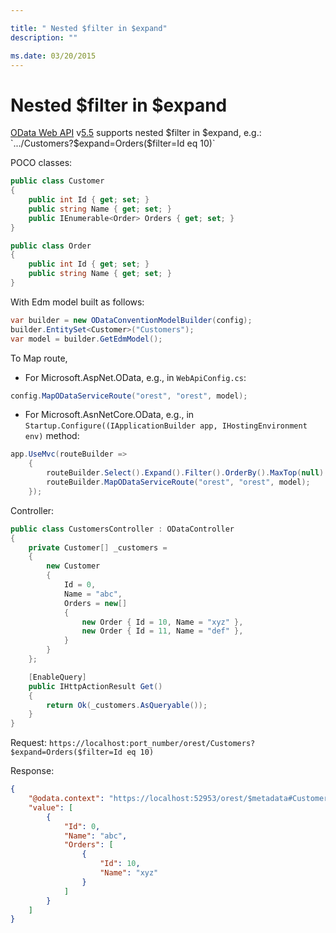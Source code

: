 ```yaml
---

title: " Nested $filter in $expand"
description: ""

ms.date: 03/20/2015
---
```

# Nested $filter in $expand

[OData Web API](https://github.com/OData/WebApi) v[5.5](https://www.nuget.org/packages/Microsoft.AspNet.OData/5.5.0-beta) supports nested $filter in $expand, e.g.:
`.../Customers?$expand=Orders($filter=Id eq 10)`

POCO classes:
```C#
public class Customer
{
    public int Id { get; set; }
    public string Name { get; set; }
    public IEnumerable<Order> Orders { get; set; }
}

public class Order
{
    public int Id { get; set; }
    public string Name { get; set; }
}
```

With Edm model built as follows:
```C#
var builder = new ODataConventionModelBuilder(config);
builder.EntitySet<Customer>("Customers");
var model = builder.GetEdmModel();
```

To Map route,
- For Microsoft.AspNet.OData, e.g., in `WebApiConfig.cs`:
```C#
config.MapODataServiceRoute("orest", "orest", model);
```

- For Microsoft.AsnNetCore.OData, e.g., in `Startup.Configure((IApplicationBuilder app, IHostingEnvironment env)` method:
```C#
app.UseMvc(routeBuilder => 
    {
        routeBuilder.Select().Expand().Filter().OrderBy().MaxTop(null).Count();
        routeBuilder.MapODataServiceRoute("orest", "orest", model);
    });
```

Controller:
```C#
public class CustomersController : ODataController
{
    private Customer[] _customers =
    {
        new Customer
        {
            Id = 0,
            Name = "abc",
            Orders = new[]
            {
                new Order { Id = 10, Name = "xyz" },
                new Order { Id = 11, Name = "def" },
            }
        }
    };

    [EnableQuery]
    public IHttpActionResult Get()
    {
        return Ok(_customers.AsQueryable());
    }
}
```

Request:
`https://localhost:port_number/orest/Customers?$expand=Orders($filter=Id eq 10)`

Response:
```JSON
{
    "@odata.context": "https://localhost:52953/orest/$metadata#Customers",
    "value": [
        {
            "Id": 0,
            "Name": "abc",
            "Orders": [
                {
                    "Id": 10,
                    "Name": "xyz"
                }
            ]
        }
    ]
}
```
